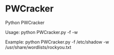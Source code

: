 # PWCracker
Python PWCracker

Usage: python PWCracker.py -f <file> -w <wordlist>
  
Example: python PWCracker.py -f /etc/shadow -w /usr/share/wordlists/rockyou.txt
